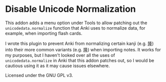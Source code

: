 # Disable Unicode Normalization

This addon adds a menu option under Tools to allow patching out the
`unicodedata.normalize` function that Anki uses to normalize data, for example,
when importing flash cards.

I wrote this plugin to prevent Anki from normalizing certain kanji (e.g.
[隆](https://www.unicode.org/cgi-bin/GetUnihanData.pl?codepoint=F9DC)) into
their more common variants (e.g.
[隆](https://www.unicode.org/cgi-bin/GetUnihanData.pl?codepoint=9686)) when importing
notes. It works for my purposes, but I haven't looked over all the uses of
`unicodedata.normalize` in Anki that this addon patches out, so I would be
cautious using it as it may cause issues elsewhere.

Licensed under the GNU GPL v3.
